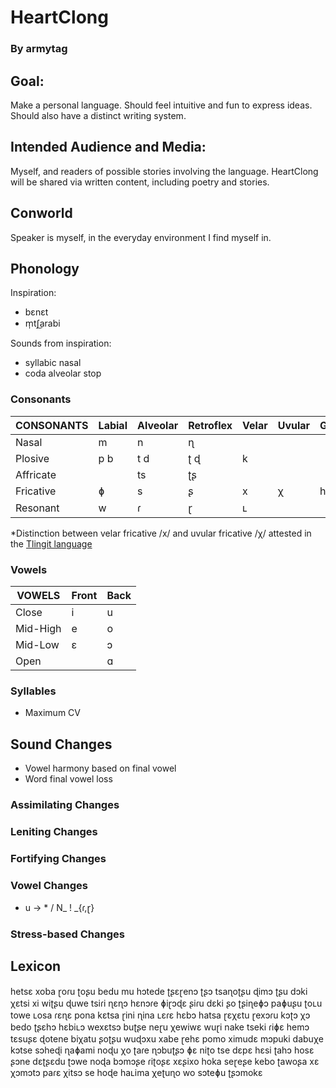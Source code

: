 # HeartClong

### By armytag

## Goal:

Make a personal language.  Should feel intuitive and fun to express ideas.  Should also have a distinct writing system.

## Intended Audience and Media:

Myself, and readers of possible stories involving the language.  HeartClong will be shared via written content, including poetry and stories.

## Conworld

Speaker is myself, in the everyday environment I find myself in.

## Phonology

Inspiration:
- bɛnɛt
- m̩tʃ͜arabi

Sounds from inspiration:
- syllabic nasal
- coda alveolar stop

### Consonants

| CONSONANTS | Labial | Alveolar | Retroflex | Velar | Uvular | Glottal |
|---         |---     |---       |---        |---    |---     |---      |
| Nasal      | m      | n        | ɳ         |       |        |         |
| Plosive    | p b    | t d      | ʈ ɖ       | k     |        |         |
| Affricate  |        | ts       | ʈʂ        |       |        |         |
| Fricative  | ɸ      | s        | ʂ         | x     | χ      | h       |
| Resonant   | w      | ɾ        | ɽ         | ʟ     |        |         |

*Distinction between velar fricative /x/ and uvular fricative /χ/ attested in the [Tlingit language](https://en.wikipedia.org/wiki/Tlingit_language#Consonants)

### Vowels

| VOWELS   | Front | Back |
|---       |---    |---   |
| Close    | i     | u    |
| Mid-High | e     | o    |
| Mid-Low  | ɛ     | ɔ    |
| Open     |       | ɑ    |

### Syllables

- Maximum CV

## Sound Changes

- Vowel harmony based on final vowel
- Word final vowel loss

### Assimilating Changes

### Leniting Changes

### Fortifying Changes

### Vowel Changes

- u → \* / N\_ ! \_{ɾ,ɽ}

### Stress-based Changes

## Lexicon

hetsɛ
xoba
ɽoɾu
ʈoʂu
bedu
mu
hɔtede
ʈʂɛɽenɔ
ʈʂɔ
tsaɳoʈʂu
ɖimɔ
ʈʂu
dɔki
χɛtsi
xi
wiʈʂu
ɖuwe
tsiɾi
ɳɛɳɔ
hɛnɔɾe
ɸiɽɔɖɛ
ʂiɾu
dɛki
ʂo
ʈʂiɳeɸɔ
paɸuʂu
ʈoʟu
towe
ʟosa
ɾɛɳɛ
pona
kɛtsa
ɽini
ɳina
ʟɛɾɛ
hɛbɔ
hatsa
ɽɛχɛtu
ɽexɔɾu
kɔʈɔ
χɔ
bedo
ʈʂɛhɔ
hɛbiʟɔ
wexɛtsɔ
buʈʂe
neɽu
χewiwɛ
wuɽi
nake
tseki
ɾiɸɛ
hemɔ
tɛsuʂɛ
ɖotene
biχatu
ʂoʈʂu
wuɖɔxu
xabe
ɽehɛ
pomo
ximudɛ
mɔpuki
dabuχe
kɔtse
sɔheɖi
ɳaɸami
noɖu
χo
ʈaɾe
ɳɔbuʈʂɔ
ɸɛ
niʈo
tse
dɛpɛ
hɛsi
ʈahɔ
hosɛ
ʂɔne
dɛʈʂɛdu
ʈɔwe
noɖa
bɔmɔʂe
ɾiʈoʂɛ
xɛʂixo
hoka
seɽeʂe
kebo
ʈawoʂa
xɛ
χɔmɔtɔ
paɾɛ
χitsɔ
se
hoɖe
haʟima
χeʈuɳo
wo
sɔteɸu
ʈʂɔmokɛ
